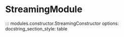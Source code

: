 # StreamingModule

::: modules.constructor.StreamingConstructor
    options:
      docstring_section_style: table